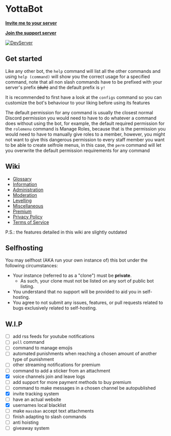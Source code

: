# YottaBot
**[Invite me to your server](https://discord.com/oauth2/authorize?client_id=371902120561082368&permissions=2147483647&scope=bot+applications.commands)**

**[Join the support server](https://discord.gg/eNcsvsy)**

[![DevServer](https://discordapp.com/api/guilds/476244157245947904/widget.png?style=shield)](https://discord.gg/eNcsvsy)

## Get started
Like any other bot, the `help` command will list all the other commands and using `help (command)` will show you the correct usage for a specified command, note that all non slash commands have to be prefixed with your server's prefix ~~(duh)~~ and the default prefix is `y!`

It is recommended to first have a look at the `configs` command so you can customize the bot's behaviour to your liking before using its features

The default permission for any command is usually the closest normal Discord permission you would need to have to do whatever a command does without using the bot, for example, the default required permission for the `rolemenu` command is Manage Roles, because that is the permission you would need to have to manually give roles to a member, however, you might not want to give this dangerous permission to every staff member you want to be able to create selfrole menus, in this case, the `perm` command will let you overwrite the default permission requirements for any command

## Wiki
* [Glossary](https://github.com/HordLawk/YottaBot/wiki/Glossary)
* [Information](https://github.com/HordLawk/YottaBot/wiki/Information)
* [Administration](https://github.com/HordLawk/YottaBot/wiki/Administration)
* [Moderation](https://github.com/HordLawk/YottaBot/wiki/Moderation)
* [Levelling](https://github.com/HordLawk/YottaBot/wiki/Levelling)
* [Miscellaneous](https://github.com/HordLawk/YottaBot/wiki/Miscellaneous)
* [Premium](https://github.com/HordLawk/YottaBot/wiki/Premium)
* [Privacy Policy](https://github.com/HordLawk/YottaBot/wiki/Privacy-Policy)
* [Terms of Service](https://github.com/HordLawk/YottaBot/wiki/Terms-of-Service)

P.S.: the features detailed in this wiki are slightly outdated

## Selfhosting
You may selfhost (AKA run your own instance of) this bot under the following circumstances:
- Your instance (referred to as a "clone") must be **private**.
    - As such, your clone must not be listed on any sort of public bot listing.
- You understand that no support will be provided to aid you in self-hosting.
- You agree to not submit any issues, features, or pull requests related to bugs exclusively related to self-hosting.

## W.I.P
- [ ] add rss feeds for youtube notifications
- [ ] `poll` command
- [ ] command to manage emojis
- [ ] automated punishments when reaching a chosen amount of another type of punishment
- [ ] other streaming notifications for premium
- [ ] command to add a sticker from an attachment
- [x] voice channels join and leave logs
- [ ] add support for more payment methods to buy premium
- [ ] command to make messages in a chosen channel be autopublished
- [x] invite tracking system
- [ ] have an actual website
- [x] usernames local blacklist
- [ ] make `massban` accept text attachments
- [ ] finish adapting to slash commands
- [ ] anti hoisting
- [ ] giveaway system